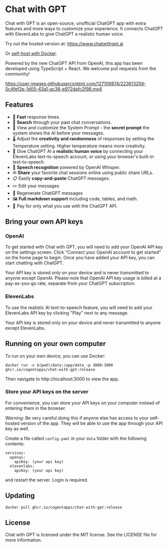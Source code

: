 # Chat with GPT

Chat with GPT is an open-source, unofficial ChatGPT app with extra features and more ways to customize your experience. It connects ChatGPT with ElevenLabs to give ChatGPT a realistic human voice.

Try out the hosted version at: https://www.chatwithgpt.ai

Or [self-host with Docker](#running-on-your-own-computer).

Powered by the new ChatGPT API from OpenAI, this app has been developed using TypeScript + React. We welcome pull requests from the community!

https://user-images.githubusercontent.com/127109874/223613258-0c4fef2e-1d05-43a1-ac38-e972dafc2f98.mp4

## Features

- 🚀 **Fast** response times.
- 🔎 **Search** through your past chat conversations.
- 📄 View and customize the System Prompt - the **secret prompt** the system shows the AI before your messages.
- 🌡 Adjust the **creativity and randomness** of responses by setting the Temperature setting. Higher temperature means more creativity.
- 💬 Give ChatGPT AI a **realistic human voice** by connecting your ElevenLabs text-to-speech account, or using your browser's built-in text-to-speech.
- 🎤 **Speech recognition** powered by OpenAI Whisper.
- ✉ **Share** your favorite chat sessions online using public share URLs.
- 📋 Easily **copy-and-paste** ChatGPT messages.
- ✏️ Edit your messages
- 🔁 Regenerate ChatGPT messages
- 🖼 **Full markdown support** including code, tables, and math.
- 🫰 Pay for only what you use with the ChatGPT API.

## Bring your own API keys

### OpenAI

To get started with Chat with GPT, you will need to add your OpenAI API key on the settings screen. Click "Connect your OpenAI account to get started" on the home page to begin. Once you have added your API key, you can start chatting with ChatGPT.

Your API key is stored only on your device and is never transmitted to anyone except OpenAI. Please note that OpenAI API key usage is billed at a pay-as-you-go rate, separate from your ChatGPT subscription.

### ElevenLabs

To use the realistic AI text-to-speech feature, you will need to add your ElevenLabs API key by clicking "Play" next to any message.

Your API key is stored only on your device and never transmitted to anyone except ElevenLabs.

## Running on your own computer

To run on your own device, you can use Docker:

```
docker run -v $(pwd)/data:/app/data -p 3000:3000 ghcr.io/cogentapps/chat-with-gpt:release
```

Then navigate to http://localhost:3000 to view the app.

### Store your API keys on the server

For convenience, you can store your API keys on your computer instead of entering them in the browser.

*Warning:* Be very careful doing this if anyone else has access to your self-hosted version of the app. They will be able to use the app through your API key as well.

Create a file called `config.yaml` in your `data` folder with the following contents:

```
services:
  openai:
    apiKey: (your api key)
  elevenlabs:
    apiKey: (your api key)
```

and restart the server. Login is required.

## Updating

```
docker pull ghcr.io/cogentapps/chat-with-gpt:release
```

## License

Chat with GPT is licensed under the MIT license. See the LICENSE file for more information.
